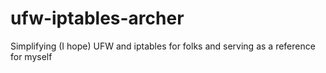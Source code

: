 ufw-iptables-archer
===================

Simplifying (I hope) UFW and iptables for folks and serving as a reference for myself
